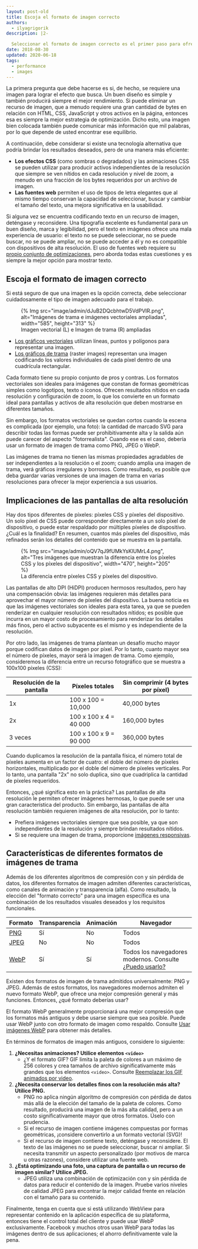 ```yaml
---
layout: post-old
title: Escoja el formato de imagen correcto
authors:
  - ilyagrigorik
description: |2-

  Seleccionar el formato de imagen correcto es el primer paso para ofrecer imágenes optimizadas en su sitio web. Esta publicación te ayuda a escoger de forma correcta.
date: 2018-08-30
updated: 2020-06-18
tags:
  - performance
  - images
---
```


La primera pregunta que debe hacerse es si, de hecho, se requiere una imagen para lograr el efecto que busca. Un buen diseño es simple y también producirá siempre el mejor rendimiento. Si puede eliminar un recurso de imagen, que a menudo requiere una gran cantidad de bytes en relación con HTML, CSS, JavaScript y otros activos en la página, entonces esa es siempre la mejor estrategia de optimización. Dicho esto, una imagen bien colocada también puede comunicar más información que mil palabras, por lo que depende de usted encontrar ese equilibrio.

A continuación, debe considerar si existe una tecnología alternativa que podría brindar los resultados deseados, pero de una manera más eficiente:

- **Los efectos CSS** (como sombras o degradados) y las animaciones CSS se pueden utilizar para producir activos independientes de la resolución que siempre se ven nítidos en cada resolución y nivel de zoom, a menudo en una fracción de los bytes requeridos por un archivo de imagen.
- **Las fuentes web** permiten el uso de tipos de letra elegantes que al mismo tiempo conservan la capacidad de seleccionar, buscar y cambiar el tamaño del texto, una mejora significativa en la usabilidad.

Si alguna vez se encuentra codificando texto en un recurso de imagen, deténgase y reconsidere. Una tipografía excelente es fundamental para un buen diseño, marca y legibilidad, pero el texto en imágenes ofrece una mala experiencia de usuario: el texto no se puede seleccionar, no se puede buscar, no se puede ampliar, no se puede acceder a él y no es compatible con dispositivos de alta resolución. El uso de fuentes web requiere su [propio conjunto de optimizaciones](https://www.igvita.com/2014/01/31/optimizing-web-font-rendering-performance/), pero aborda todas estas cuestiones y es siempre la mejor opción para mostrar texto.

## Escoja el formato de imagen correcto

Si está seguro de que una imagen es la opción correcta, debe seleccionar cuidadosamente el tipo de imagen adecuado para el trabajo.

<figure class="w-figure">{% Img src="image/admin/dJuB2DQcbhtwD5VdPVlR.png", alt="Imágenes de trama e imágenes vectoriales ampliadas", width="585", height="313" %}<figcaption> Imagen vectorial (L) e Imagen de trama (R) ampliadas</figcaption></figure>

- [Los gráficos vectoriales](https://en.wikipedia.org/wiki/Vector_graphics) utilizan líneas, puntos y polígonos para representar una imagen.
- [Los gráficos de trama](https://en.wikipedia.org/wiki/Raster_graphics) (raster images) representan una imagen codificando los valores individuales de cada píxel dentro de una cuadrícula rectangular.

Cada formato tiene su propio conjunto de pros y contras. Los formatos vectoriales son ideales para imágenes que constan de formas geométricas simples como logotipos, texto o iconos. Ofrecen resultados nítidos en cada resolución y configuración de zoom, lo que los convierte en un formato ideal para pantallas y activos de alta resolución que deben mostrarse en diferentes tamaños.

Sin embargo, los formatos vectoriales se quedan cortos cuando la escena es complicada (por ejemplo, una foto): la cantidad de marcado SVG para describir todas las formas puede ser prohibitivamente alta y la salida aún puede carecer del aspecto "fotorrealista". Cuando ese es el caso, debería usar un formato de imagen de trama como PNG, JPEG o WebP.

Las imágenes de trama no tienen las mismas propiedades agradables de ser independientes a la resolución o el zoom; cuando amplía una imagen de trama, verá gráficos irregulares y borrosos. Como resultado, es posible que deba guardar varias versiones de una imagen de trama en varias resoluciones para ofrecer la mejor experiencia a sus usuarios.

## Implicaciones de las pantallas de alta resolución

Hay dos tipos diferentes de píxeles: píxeles CSS y píxeles del dispositivo. Un solo píxel de CSS puede corresponder directamente a un solo píxel de dispositivo, o puede estar respaldado por múltiples píxeles de dispositivo. ¿Cuál es la finalidad? En resumen, cuantos más píxeles del dispositivo, más refinados serán los detalles del contenido que se muestra en la pantalla.

<figure class="w-figure">{% Img src="image/admin/oQV7qJ9fUMkYsKlUMrL4.png", alt="Tres imágenes que muestran la diferencia entre los píxeles CSS y los píxeles del dispositivo", width="470", height="205" %}<figcaption class="w-figcaption"> La diferencia entre píxeles CSS y píxeles del dispositivo.</figcaption></figure>

Las pantallas de alto DPI (HiDPI) producen hermosos resultados, pero hay una compensación obvia: las imágenes requieren más detalles para aprovechar el mayor número de píxeles del dispositivo. La buena noticia es que las imágenes vectoriales son ideales para esta tarea, ya que se pueden renderizar en cualquier resolución con resultados nítidos; es posible que incurra en un mayor costo de procesamiento para renderizar los detalles más finos, pero el activo subyacente es el mismo y es independiente de la resolución.

Por otro lado, las imágenes de trama plantean un desafío mucho mayor porque codifican datos de imagen por píxel. Por lo tanto, cuanto mayor sea el número de píxeles, mayor será la imagen de trama. Como ejemplo, consideremos la diferencia entre un recurso fotográfico que se muestra a 100x100 píxeles (CSS):

<div class="w-table-wrapper"><table>
<thead>
  <tr>
    <th>Resolución de la pantalla</th>
    <th>Píxeles totales</th>
    <th>Sin comprimir (4 bytes por píxel)</th>
  </tr>
</thead>
<tbody>
<tr>
  <td data-th="resolution">1x</td>
  <td data-th="total pixels">100 x 100 = 10,000</td>
  <td data-th="filesize">40,000 bytes</td>
</tr>
<tr>
  <td data-th="resolution">2x</td>
  <td data-th="total pixels">100 x 100 x 4 = 40 000</td>
  <td data-th="filesize">160,000 bytes</td>
</tr>
<tr>
  <td data-th="resolution">3 veces</td>
  <td data-th="total pixels">100 x 100 x 9 = 90 000</td>
  <td data-th="filesize">360,000 bytes</td>
</tr>
</tbody>
</table></div>

Cuando duplicamos la resolución de la pantalla física, el número total de píxeles aumenta en un factor de cuatro: el doble del número de píxeles horizontales, multiplicado por el doble del número de píxeles verticales. Por lo tanto, una pantalla "2x" no solo duplica, sino que cuadriplica la cantidad de píxeles requeridos.

Entonces, ¿qué significa esto en la práctica? Las pantallas de alta resolución le permiten ofrecer imágenes hermosas, lo que puede ser una gran característica del producto. Sin embargo, las pantallas de alta resolución también requieren imágenes de alta resolución, por lo tanto:

- Prefiera imágenes vectoriales siempre que sea posible, ya que son independientes de la resolución y siempre brindan resultados nítidos.
- Si se requiere una imagen de trama, proporcione [imágenes responsivas](/serve-responsive-images/).

## Características de diferentes formatos de imágenes de trama

Además de los diferentes algoritmos de compresión con y sin pérdida de datos, los diferentes formatos de imagen admiten diferentes características, como canales de animación y transparencia (alfa). Como resultado, la elección del "formato correcto" para una imagen específica es una combinación de los resultados visuales deseados y los requisitos funcionales.

<div class="w-table-wrapper"><table>
<thead>
  <tr>
    <th>Formato</th>
    <th>Transparencia</th>
    <th>Animación</th>
    <th>Navegador</th>
  </tr>
</thead>
<tbody>
<tr>
  <td data-th="format"><a href="http://en.wikipedia.org/wiki/Portable_Network_Graphics">PNG</a></td>
  <td data-th="transparency">Sí</td>
  <td data-th="animation">No</td>
  <td data-th="browser">Todos</td>
</tr>
<tr>
  <td data-th="format"><a href="http://en.wikipedia.org/wiki/JPEG">JPEG</a></td>
  <td data-th="transparency">No</td>
  <td data-th="animation">No</td>
  <td data-th="browser">Todos</td>
</tr>
<tr>
  <td data-th="format"><a href="http://en.wikipedia.org/wiki/WebP">WebP</a></td>
  <td data-th="transparency">Sí</td>
  <td data-th="animation">Sí</td>
  <td data-th="browser">Todos los navegadores modernos. Consulte <a href="https://caniuse.com/#feat=webp">¿Puedo usarlo?</a>
</td>
</tr>
</tbody>
</table></div>

Existen dos formatos de imagen de trama admitidos universalmente: PNG y JPEG. Además de estos formatos, los navegadores modernos admiten el nuevo formato WebP, que ofrece una mejor compresión general y más funciones. Entonces, ¿qué formato deberías usar?

El formato WebP generalmente proporcionará una mejor compresión que los formatos más antiguos y debe usarse siempre que sea posible. Puede usar WebP junto con otro formato de imagen como respaldo. Consulte [Usar imágenes WebP](/serve-images-webp/) para obtener más detalles.

En términos de formatos de imagen más antiguos, considere lo siguiente:

1. **¿Necesitas animaciones? Utilice elementos `<video>`**
    - ¿Y el formato GIF? GIF limita la paleta de colores a un máximo de 256 colores y crea tamaños de archivo significativamente más grandes que los elementos `<video>`. Consulte [Reemplazar los GIF animados por video](/replace-gifs-with-videos/).
2. **¿Necesita conservar los detalles finos con la resolución más alta? Utilice PNG.**
    - PNG no aplica ningún algoritmo de compresión con pérdida de datos más allá de la elección del tamaño de la paleta de colores. Como resultado, producirá una imagen de la más alta calidad, pero a un costo significativamente mayor que otros formatos. Úselo con prudencia.
    - Si el recurso de imagen contiene imágenes compuestas por formas geométricas, ¡considere convertirlo a un formato vectorial (SVG)!
    - Si el recurso de imagen contiene texto, deténgase y reconsidere. El texto de las imágenes no se puede seleccionar, buscar ni ampliar. Si necesita transmitir un aspecto personalizado (por motivos de marca u otras razones), considere utilizar una fuente web.
3. **¿Está optimizando una foto, una captura de pantalla o un recurso de imagen similar? Utilice JPEG.**
    - JPEG utiliza una combinación de optimización con y sin pérdida de datos para reducir el contenido de la imagen. Pruebe varios niveles de calidad JPEG para encontrar la mejor calidad frente en relación con el tamaño para su contenido.

Finalmente, tenga en cuenta que si está utilizando WebView para representar contenido en la aplicación específica de su plataforma, entonces tiene el control total del cliente y puede usar WebP exclusivamente. Facebook y muchos otros usan WebP para todas las imágenes dentro de sus aplicaciones; el ahorro definitivamente vale la pena.
